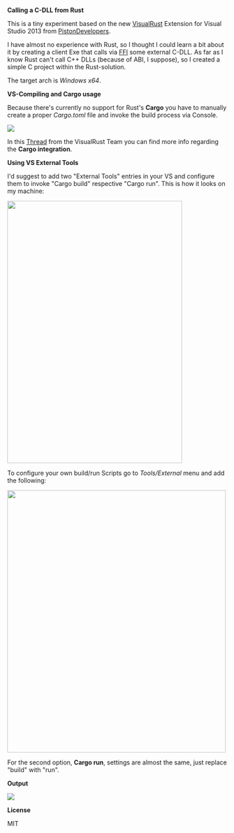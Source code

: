 **Calling a C-DLL from Rust**

This is a tiny experiment based on the new <a href="https://github.com/PistonDevelopers/VisualRust" target="_blank">VisualRust</a> Extension for Visual Studio 2013
from <a href="http://www.piston.rs/" target="_blank">PistonDevelopers</a>.

I have almost no experience with Rust, so I thought I could learn a bit about it by creating a
client Exe that calls via <a href="https://doc.rust-lang.org/book/ffi.html" target="_blank">FFI</a> some external C-DLL. As far as I know Rust can't call C++ DLLs (because of ABI, I suppose), so I created a
simple C project within the Rust-solution.

The target arch is *Windows x64*.

**VS-Compiling and Cargo usage**

Because there's currently no support for Rust's **Cargo** you have to manually create a proper *Cargo.toml* file and invoke
the build process via Console.

<img src="http://p71.imgup.net/cargo_tomlaa20.png">

In this <a href="https://github.com/PistonDevelopers/VisualRust/issues/3" target="_blank">Thread</a> from the VisualRust Team you can find more info
regarding the **Cargo integration**.

**Using VS External Tools**

I'd suggest to add two "External Tools" entries in your VS and configure them to invoke "Cargo build" respective "Cargo run".
This is how it looks on my machine:

<img src="http://w70.imgup.net/external_t0dcd.png" height="600" width="400">

To configure your own build/run Scripts go to *Tools/External* menu and add the following:

<img src="http://o14.imgup.net/cargo_buil8014.png"  height="600" width="500">

For the second option, **Cargo run**, settings are almost the same, just replace "build" with "run".

**Output**

<img src="http://r44.imgup.net/msvs_rust_31d0.png">

**License**

MIT